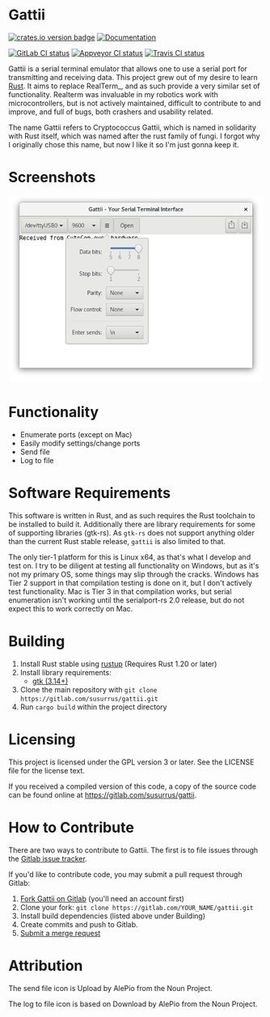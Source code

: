 Gattii
======
[![crates.io version badge](https://img.shields.io/crates/v/gattii.svg)](https://crates.io/crates/gattii)
[![Documentation](https://docs.rs/gattii/badge.svg)](https://docs.rs/crate/gattii)


[![GitLab CI status](https://gitlab.com/susurrus/gattii/badges/master/build.svg)](https://gitlab.com/susurrus/gattii/pipelines)
[![Appveyor CI status](https://ci.appveyor.com/api/projects/status/gitlab/Susurrus/gattii?svg=true&branch=master)](https://ci.appveyor.com/project/Susurrus/gattii)
[![Travis CI status](https://travis-ci.org/Susurrus/gattii.svg?branch=master)](https://travis-ci.org/Susurrus/gattii)

Gattii is a serial terminal emulator that allows one to use a serial port for transmitting and receiving data. This project grew out of my desire to learn [Rust]. It aims to replace RealTerm_, and as such provide a very similar set of functionality. Realterm was invaluable in my robotics work with microcontrollers, but is not actively maintained, difficult to contribute to and improve, and full of bugs, both crashers and usability related.

[Rust]: https://www.rust-lang.org
[Realterm]: http://realterm.sourceforge.net/

The name Gattii refers to Cryptococcus Gattii, which is named in solidarity with Rust itself, which was named after the rust family of fungi. I forgot why I originally chose this name, but now I like it so I'm just gonna keep it.

Screenshots
===========

![Screenshot of main window](screenshot.png?raw=true)

Functionality
=============

* Enumerate ports (except on Mac)
* Easily modify settings/change ports
* Send file
* Log to file

Software Requirements
=====================

This software is written in Rust, and as such requires the Rust toolchain to be installed to build it. Additionally there are library requirements for some of supporting libraries (gtk-rs). As `gtk-rs` does not support anything older than the current Rust stable release, `gattii` is also limited to that.

The only tier-1 platform for this is Linux x64, as that's what I develop and test on. I try to be diligent at testing all functionality on Windows, but as it's not my primary OS, some things may slip through the cracks. Windows has Tier 2 support in that compilation testing is done on it, but I don't actively test functionality. Mac is Tier 3 in that compilation works, but serial enumeration isn't working until the serialport-rs 2.0 release, but do not expect this to work correctly on Mac.

Building
========

1. Install Rust stable using [rustup](https://www.rustup.rs/) (Requires Rust 1.20 or later)
2. Install library requirements:
    * [gtk (3.14+)](http://gtk-rs.org/docs-src/requirements)
3. Clone the main repository with `git clone https://gitlab.com/susurrus/gattii.git`
4. Run `cargo build` within the project directory

Licensing
=========

This project is licensed under the GPL version 3 or later. See the LICENSE file for the license text.

If you received a compiled version of this code, a copy of the source code can be found online at https://gitlab.com/susurrus/gattii.

How to Contribute
=================

There are two ways to contribute to Gattii. The first is to file issues through the [Gitlab issue tracker](https://gitlab.com/susurrus/gattii/issues).

If you'd like to contribute code, you may submit a pull request through Gitlab:
  1. [Fork Gattii on Gitlab](https://gitlab.com/susurrus/gattii/forks/new) (you'll need an account first)
  2. Clone your fork: `git clone https://gitlab.com/YOUR_NAME/gattii.git`
  3. Install build dependencies (listed above under Building)
  4. Create commits and push to Gitlab.
  5. [Submit a merge request](https://gitlab.com/susurrus/gattii/merge_requests/new)

Attribution
===========

The send file icon is Upload by AlePio from the Noun Project.

The log to file icon is based on Download by AlePio from the Noun Project.

